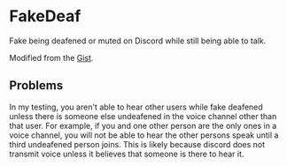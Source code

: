 # FakeDeaf

Fake being deafened or muted on Discord while still being able to talk.

Modified from the [Gist](https://gist.github.com/MysteryBlokHed/4cc0ad750e5e6d9b19855da5d056e639).

## Problems

In my testing, you aren't able to hear other users while fake deafened unless
there is someone else undeafened in the voice channel other than that user.
For example, if you and one other person are the only ones in a voice channel,
you will not be able to hear the other persons speak until a third undeafened
person joins. This is likely because discord does not transmit voice unless it
believes that someone is there to hear it.
